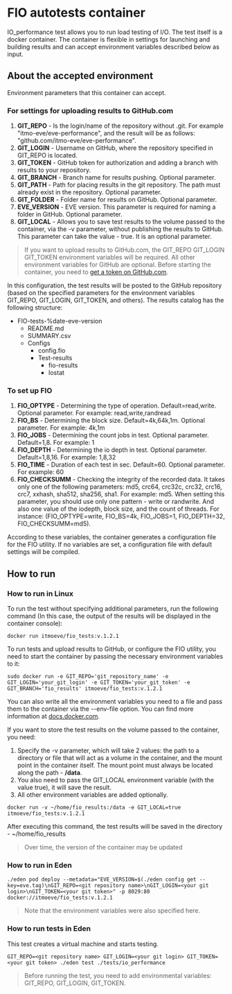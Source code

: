 # FIO autotests container

IO_performance test allows you to run load testing of I/O. The test itself is a docker container. The container is flexible in settings for launching and building results and can accept environment variables described below as input.

## About the accepted environment

Environment parameters that this container can accept.

### For settings for uploading results to GitHub.com

1. **GIT_REPO** - Is the login/name of the repository without .git. For example "itmo-eve/eve-performance", and the result will be as follows: "github.com/itmo-eve/eve-performance".
2. **GIT_LOGIN** - Username on GitHub, where the repository specified in GIT_REPO is located.
3. **GIT_TOKEN** - GitHub token for authorization and adding a branch with results to your repository.
4. **GIT_BRANCH** - Branch name for results pushing. Optional parameter.
5. **GIT_PATH** - Path for placing results in the git repository. The path must already exist in the repository. Optional parameter.
6. **GIT_FOLDER** - Folder name for results on GitHub. Optional parameter.
7. **EVE_VERSION** - EVE version. This parameter is required for naming a folder in GitHub. Optional parameter.
8. **GIT_LOCAL** - Allows you to save test results to the volume passed to the container, via the -v parameter, without publishing the results to GitHub. This parameter can take the value - true. It is an optional parameter.

> If you want to upload results to GitHub.com, the GIT_REPO GIT_LOGIN GIT_TOKEN environment variables will be required. All other environment variables for GitHub are optional.
> Before starting the container, you need to [get a token on GitHub.com](https://docs.github.com/en/free-pro-team@latest/github/authenticating-to-github/creating-a-personal-access-token).

In this configuration, the test results will be posted to the GitHub repository (based on the specified parameters for the environment variables GIT_REPO, GIT_LOGIN, GIT_TOKEN, and others). The results catalog has the following structure:

- FIO-tests-%date-eve-version
  - README.md
  - SUMMARY.csv
  - Configs
    - config.fio
    - Test-results
      - fio-results
      - Iostat

### To set up FIO

1. **FIO_OPTYPE** - Determining the type of operation. Default=read,write. Optional parameter. For example: read,write,randread
2. **FIO_BS** - Determining the block size. Default=4k,64k,1m. Optional parameter. For example: 4k,1m
3. **FIO_JOBS** - Determining the count jobs in test. Optional parameter. Default=1,8. For example: 1
4. **FIO_DEPTH** - Determining the io depth in test. Optional parameter. Default=1,8,16. For example: 1,8,32
5. **FIO_TIME** - Duration of each test in sec. Default=60. Optional parameter. For example: 60
6. **FIO_CHECKSUMM** - Checking the integrity of the recorded data. It takes only one of the following parameters: md5, crc64, crc32c, crc32, crc16, crc7, xxhash, sha512, sha256, sha1. For example: md5. When setting this parameter, you should use only one pattern - write or randwrite. And also one value of the iodepth, block size, and the count of threads. For instance: (FIO_OPTYPE=write, FIO_BS=4k, FIO_JOBS=1, FIO_DEPTH=32, FIO_CHECKSUMM=md5).

According to these variables, the container generates a configuration file for the FIO utility. If no variables are set, a configuration file with default settings will be compiled.

## How to run

### How to run in Linux

To run the test without specifying additional parameters, run the following command (In this case, the output of the results will be displayed in the container console):

```console
docker run itmoeve/fio_tests:v.1.2.1
```

To run tests and upload results to GitHub, or configure the FIO utility, you need to start the container by passing the necessary environment variables to it:

```console
sudo docker run -e GIT_REPO='git_repository_name' -e GIT_LOGIN='your_git_login' -e GIT_TOKEN='your_git_token' -e GIT_BRANCH='fio_results' itmoeve/fio_tests:v.1.2.1
```

You can also write all the environment variables you need to a file and pass them to the container via the --env-file option. You can find more information at [docs.docker.com](https://docs.docker.com/engine/reference/commandline/run/#set-environment-variables--e---env---env-file).

If you want to store the test results on the volume passed to the container, you need:

1. Specify the -v parameter, which will take 2 values: the path to a directory or file that will act as a volume in the container, and the mount point in the container itself. The mount point must always be located along the path - **/data**.
2. You also need to pass the GIT_LOCAL environment variable (with the value true), it will save the result.
3. All other environment variables are added optionally.

```console
docker run -v ~/home/fio_results:/data -e GIT_LOCAL=true itmoeve/fio_tests:v.1.2.1
```

After executing this command, the test results will be saved in the directory - ~/home/fio_results

>Over time, the version of the container may be updated

### How to run in Eden

```console
./eden pod deploy --metadata="EVE_VERSION=$(./eden config get --key=eve.tag)\nGIT_REPO=<git repository name>\nGIT_LOGIN=<your git login>\nGIT_TOKEN=<your git token>" -p 8029:80 docker://itmoeve/fio_tests:v.1.2.1
```

> Note that the environment variables were also specified here.

### How to run tests in Eden

This test creates a virtual machine and starts testing.

```console
GIT_REPO=<git repository name> GIT_LOGIN=<your git login> GIT_TOKEN=<your git token> ./eden test ./tests/io_performance
```

>Before running the test, you need to add environmental variables: GIT_REPO, GIT_LOGIN, GIT_TOKEN.
